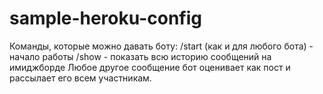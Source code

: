 # sample-heroku-config
Команды, которые можно давать боту:
/start (как и для любого бота) - начало работы
/show - показать всю историю сообщений на имиджборде
Любое другое сообщение бот оценивает как пост и рассылает его всем участникам.

